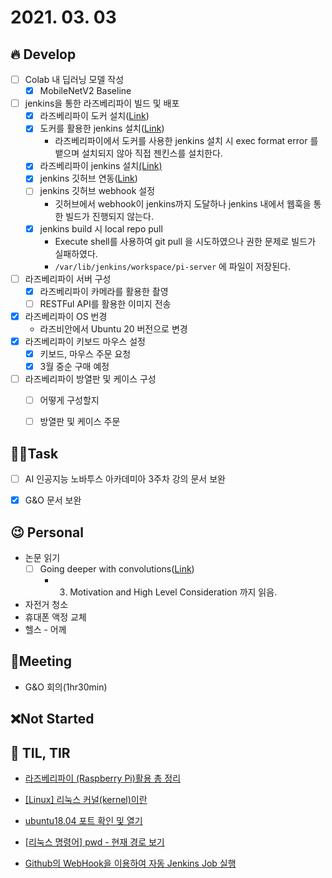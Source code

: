 # 2021. 03. 03

## 🔥 Develop

- [ ] Colab 내 딥러닝 모델 작성
  - [x] MobileNetV2 Baseline
- [ ] jenkins을 통한 라즈베리파이 빌드 및 배포
  - [x] 라즈베리파이 도커 설치([Link](https://blog.dalso.org/raspberry-pi/raspberry-pi-4/7956))
  - [x] 도커를 활용한 jenkins 설치([Link](http://jmlim.github.io/docker/2019/02/25/docker-jenkins-setup/))
    * 라즈베리파이에서 도커를 사용한 jenkins 설치 시 exec format error 를 뱉으며 설치되지 않아 직접 젠킨스를 설치한다.
  - [x] 라즈베리파이 jenkins 설치[(Link)](https://gintrie.tistory.com/44)
  - [x] jenkins 깃허브 연동([Link](https://bcho.tistory.com/1237))
  - [ ] jenkins 깃허브 webhook 설정
    * 깃허브에서 webhook이 jenkins까지 도달하나 jenkins 내에서 웹훅을 통한 빌드가 진행되지 않는다.
  - [x] jenkins build 시 local repo pull
    * Execute shell를 사용하여 git pull 을 시도하였으나 권한 문제로 빌드가 실패하였다.
    * `/var/lib/jenkins/workspace/pi-server` 에 파일이 저장된다.
- [ ] 라즈베리파이 서버 구성
  - [x] 라즈베리파이 카메라를 활용한 촬영
  - [ ] RESTFul API를 활용한 이미지 전송

- [x] 라즈베리파이 OS 번경
  * 라즈비안에서 Ubuntu 20 버전으로 변경
- [x] 라즈베리파이 키보드 마우스 설정
  - [x] 키보드, 마우스 주문 요청
  - [x] 3월 중순 구매 예정
- [ ] 라즈베리파이 방열판 및 케이스 구성
  - [ ] 어떻게 구성할지
  - [ ] 방열판 및 케이스 주문



##  🏳‍🌈Task

- [ ] AI 인공지능 노바투스 아카데미아 3주차 강의 문서 보완
- [x] G&O 문서 보완



## 😉 Personal

* 논문 읽기
  * [ ] Going deeper with convolutions([Link](https://89douner.tistory.com/62?category=873854))
    * 3. Motivation and High Level Consideration 까지 읽음.
* 자전거 청소
* 휴대폰 액정 교체
* 헬스 - 어께




## :dizzy: ​Meeting

* G&O 회의(1hr30min)



## ❌Not Started





## 📸 TIL, TIR

* [라즈베리파이 (Raspberry Pi)활용 총 정리](https://blog.dalso.org/raspberry-pi/raspberry-pi-4/7203)

* [[Linux] 리눅스 커널(kernel)이란](https://kingofbackend.tistory.com/100)

* [ubuntu18.04 포트 확인 및 열기](https://www.hanumoka.net/2019/12/28/ubuntu-20191228-ubuntu-open-port/)

* [[리눅스 명령어\] pwd - 현재 경로 보기](https://shaeod.tistory.com/597)

* [Github의 WebHook을 이용하여 자동 Jenkins Job 실행](https://taetaetae.github.io/2018/02/08/github-web-hook-jenkins-job-excute/)